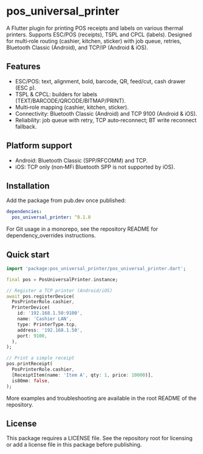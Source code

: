 # pos_universal_printer

A Flutter plugin for printing POS receipts and labels on various thermal printers. Supports ESC/POS (receipts), TSPL and CPCL (labels). Designed for multi‑role routing (cashier, kitchen, sticker) with job queue, retries, Bluetooth Classic (Android), and TCP/IP (Android & iOS).

## Features

- ESC/POS: text, alignment, bold, barcode, QR, feed/cut, cash drawer (ESC p).
- TSPL & CPCL: builders for labels (TEXT/BARCODE/QRCODE/BITMAP/PRINT).
- Multi‑role mapping (cashier, kitchen, sticker).
- Connectivity: Bluetooth Classic (Android) and TCP 9100 (Android & iOS).
- Reliability: job queue with retry, TCP auto‑reconnect; BT write reconnect fallback.

## Platform support

- Android: Bluetooth Classic (SPP/RFCOMM) and TCP.
- iOS: TCP only (non‑MFi Bluetooth SPP is not supported by iOS).

## Installation

Add the package from pub.dev once published:

```yaml
dependencies:
  pos_universal_printer: ^0.1.0
```

For Git usage in a monorepo, see the repository README for dependency_overrides instructions.

## Quick start

```dart
import 'package:pos_universal_printer/pos_universal_printer.dart';

final pos = PosUniversalPrinter.instance;

// Register a TCP printer (Android/iOS)
await pos.registerDevice(
  PosPrinterRole.cashier,
  PrinterDevice(
    id: '192.168.1.50:9100',
    name: 'Cashier LAN',
    type: PrinterType.tcp,
    address: '192.168.1.50',
    port: 9100,
  ),
);

// Print a simple receipt
pos.printReceipt(
  PosPrinterRole.cashier,
  [ReceiptItem(name: 'Item A', qty: 1, price: 10000)],
  is80mm: false,
);
```

More examples and troubleshooting are available in the root README of the repository.

## License

This package requires a LICENSE file. See the repository root for licensing or add a license file in this package before publishing.
